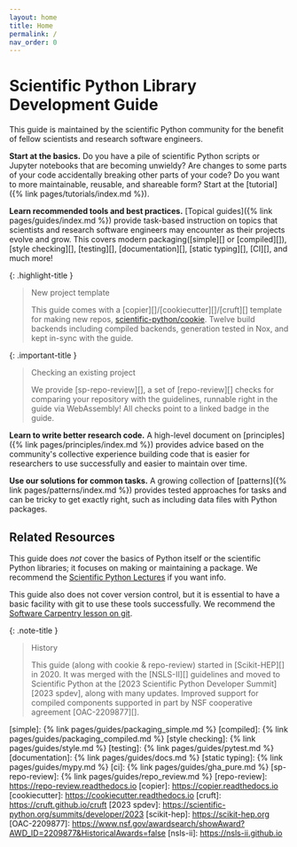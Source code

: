 ```yaml
---
layout: home
title: Home
permalink: /
nav_order: 0
---
```


# Scientific Python Library Development Guide

This guide is maintained by the scientific Python community for the benefit of
fellow scientists and research software engineers.

**Start at the basics.** Do you have a pile of scientific Python scripts or
Jupyter notebooks that are becoming unwieldy? Are changes to some parts of your
code accidentally breaking other parts of your code? Do you want to more
maintainable, reusable, and shareable form? Start at the
[tutorial]({% link pages/tutorials/index.md %}).

**Learn recommended tools and best practices.** [Topical guides]({% link
pages/guides/index.md %}) provide task-based instruction on topics that scientists
and research software engineers may encounter as their projects evolve and grow.
This covers modern packaging([simple][] or [compiled][]), [style checking][], [testing][],
[documentation][], [static typing][], [CI][], and much more!

{: .highlight-title }

> New project template
>
> This guide comes with a [copier][]/[cookiecutter][]/[cruft][] template for
> making new repos, [scientific-python/cookie][]. Twelve build backends
> including compiled backends, generation tested in Nox, and kept in-sync with
> the guide.

{: .important-title }

> Checking an existing project
>
> We provide [sp-repo-review][], a set of [repo-review][] checks for comparing
> your repository with the guidelines, runnable right in the guide via
> WebAssembly! All checks point to a linked badge in the guide.

**Learn to write better research code.** A high-level document on
[principles]({% link pages/principles/index.md %}) provides advice based on the
community's collective experience building code that is easier for researchers
to use successfully and easier to maintain over time.

**Use our solutions for common tasks.** A growing collection of
[patterns]({% link pages/patterns/index.md %}) provides tested approaches for
tasks and can be tricky to get exactly right, such as including data files with
Python packages.

## Related Resources

This guide does _not_ cover the basics of Python itself or the scientific Python
libraries; it focuses on making or maintaining a package. We recommend the
[Scientific Python Lectures](https://lectures.scientific-python.org/) if you want info.

This guide also does not cover version control, but it is essential to have a
basic facility with git to use these tools successfully. We recommend the
[Software Carpentry lesson on git](https://swcarpentry.github.io/git-novice/).

{: .note-title }

> History
>
> This guide (along with cookie & repo-review) started in [Scikit-HEP][]
> in 2020. It was merged with the [NSLS-II][] guidelines and moved to Scientific
> Python at the [2023 Scientific Python Developer Summit][2023 spdev], along
> with many updates. Improved support for compiled components supported in part
> by NSF cooperative agreement [OAC-2209877][].

<!-- prettier-ignore-start -->
[scientific-python/cookie]: https://github.com/scientific-python/cookie
[simple]:                   {% link pages/guides/packaging_simple.md %}
[compiled]:                 {% link pages/guides/packaging_compiled.md %}
[style checking]:           {% link pages/guides/style.md %}
[testing]:                  {% link pages/guides/pytest.md %}
[documentation]:            {% link pages/guides/docs.md %}
[static typing]:            {% link pages/guides/mypy.md %}
[ci]:                       {% link pages/guides/gha_pure.md %}
[sp-repo-review]:           {% link pages/guides/repo_review.md %}
[repo-review]:              https://repo-review.readthedocs.io
[copier]:                   https://copier.readthedocs.io
[cookiecutter]:             https://cookiecutter.readthedocs.io
[cruft]:                    https://cruft.github.io/cruft
[2023 spdev]:               https://scientific-python.org/summits/developer/2023
[scikit-hep]:               https://scikit-hep.org
[OAC-2209877]:              https://www.nsf.gov/awardsearch/showAward?AWD_ID=2209877&HistoricalAwards=false
[nsls-ii]:                  https://nsls-ii.github.io
<!-- prettier-ignore-end -->
